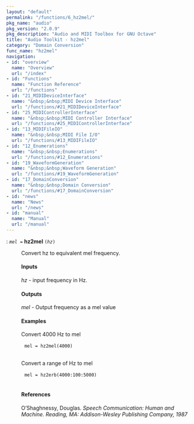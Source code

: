 ```yaml
---
layout: "default"
permalink: "/functions/6_hz2mel/"
pkg_name: "audio"
pkg_version: "2.0.9"
pkg_description: "Audio and MIDI Toolbox for GNU Octave"
title: "Audio Toolkit - hz2mel"
category: "Domain Conversion"
func_name: "hz2mel"
navigation:
- id: "overview"
  name: "Overview"
  url: "/index"
- id: "Functions"
  name: "Function Reference"
  url: "/functions"
- id: "21_MIDIDeviceInterface"
  name: "&nbsp;&nbsp;MIDI Device Interface"
  url: "/functions/#21_MIDIDeviceInterface"
- id: "25_MIDIControllerInterface"
  name: "&nbsp;&nbsp;MIDI Controller Interface"
  url: "/functions/#25_MIDIControllerInterface"
- id: "13_MIDIFileIO"
  name: "&nbsp;&nbsp;MIDI File I/O"
  url: "/functions/#13_MIDIFileIO"
- id: "12_Enumerations"
  name: "&nbsp;&nbsp;Enumerations"
  url: "/functions/#12_Enumerations"
- id: "19_WaveformGeneration"
  name: "&nbsp;&nbsp;Waveform Generation"
  url: "/functions/#19_WaveformGeneration"
- id: "17_DomainConversion"
  name: "&nbsp;&nbsp;Domain Conversion"
  url: "/functions/#17_DomainConversion"
- id: "news"
  name: "News"
  url: "/news"
- id: "manual"
  name: "Manual"
  url: "/manual"
---
```

<dl class="first-deftypefn">
<dt class="deftypefn" id="index-hz2mel"><span class="category-def">: </span><span><code class="def-type"><var class="var">mel</var> =</code> <strong class="def-name">hz2mel</strong> <code class="def-code-arguments">(<var class="var">hz</var>)</code><a class="copiable-link" href="#index-hz2mel"></a></span></dt>
<dd><p>Convert hz to equivalent mel frequency.
</p>
<h4 class="subsubheading" id="Inputs"><span>Inputs<a class="copiable-link" href="#Inputs"></a></span></h4>
<p><var class="var">hz</var> - input frequency in Hz.
</p>
<h4 class="subsubheading" id="Outputs"><span>Outputs<a class="copiable-link" href="#Outputs"></a></span></h4>
<p><var class="var">mel</var> - Output frequency as a mel value
</p>
<h4 class="subsubheading" id="Examples"><span>Examples<a class="copiable-link" href="#Examples"></a></span></h4>
<p>Convert 4000 Hz to mel
 </p><div class="example">
<pre class="example-preformatted"> <code class="code">mel = hz2mel(4000)</code>
 </pre></div>

<p>Convert a range of Hz to mel
 </p><div class="example">
<pre class="example-preformatted"> <code class="code">mel = hz2erb(4000:100:5000)</code>
 </pre></div>

<h4 class="subsubheading" id="References"><span>References<a class="copiable-link" href="#References"></a></span></h4>
<p>O&rsquo;Shaghnessy, Douglas. <cite class="cite">Speech Communication: Human and Machine. Reading, MA:
 Addison-Wesley Publishing Company, 1987</cite>
</p>
</dd></dl>
